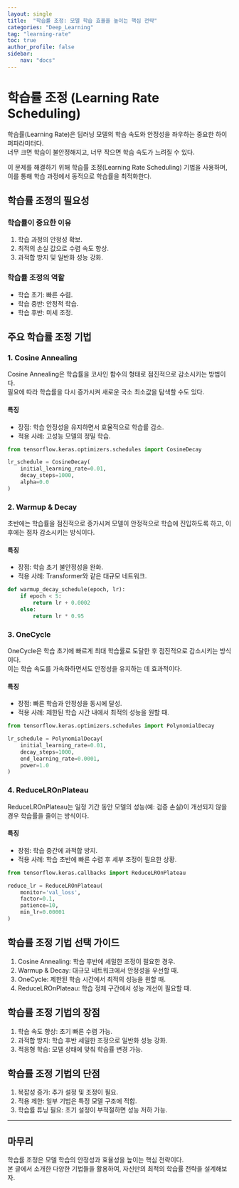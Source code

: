 ```yaml
---
layout: single
title:  "학습률 조정: 모델 학습 효율을 높이는 핵심 전략"
categories: "Deep_Learning"
tag: "learning-rate"
toc: true
author_profile: false
sidebar:
    nav: "docs"
---
```


# 학습률 조정 (Learning Rate Scheduling)  

학습률(Learning Rate)은 딥러닝 모델의 학습 속도와 안정성을 좌우하는 중요한 하이퍼파라미터다.  
너무 크면 학습이 불안정해지고, 너무 작으면 학습 속도가 느려질 수 있다.  

이 문제를 해결하기 위해 학습률 조정(Learning Rate Scheduling) 기법을 사용하며, 이를 통해 학습 과정에서 동적으로 학습률을 최적화한다.  


## 학습률 조정의 필요성  

### 학습률이 중요한 이유  
1. 학습 과정의 안정성 확보.  
2. 최적의 손실 값으로 수렴 속도 향상.  
3. 과적합 방지 및 일반화 성능 강화.  

### 학습률 조정의 역할
- 학습 초기: 빠른 수렴.  
- 학습 중반: 안정적 학습.  
- 학습 후반: 미세 조정.  


## 주요 학습률 조정 기법

### 1. Cosine Annealing

Cosine Annealing은 학습률을 코사인 함수의 형태로 점진적으로 감소시키는 방법이다.  
필요에 따라 학습률을 다시 증가시켜 새로운 국소 최소값을 탐색할 수도 있다.  

#### 특징
- 장점: 학습 안정성을 유지하면서 효율적으로 학습률 감소.  
- 적용 사례: 고성능 모델의 정밀 학습.  

```python
from tensorflow.keras.optimizers.schedules import CosineDecay

lr_schedule = CosineDecay(
    initial_learning_rate=0.01,
    decay_steps=1000,
    alpha=0.0
)
```


### 2. Warmup & Decay  

초반에는 학습률을 점진적으로 증가시켜 모델이 안정적으로 학습에 진입하도록 하고, 이후에는 점차 감소시키는 방식이다.  

#### 특징
- 장점: 학습 초기 불안정성을 완화.  
- 적용 사례: Transformer와 같은 대규모 네트워크.  

```python
def warmup_decay_schedule(epoch, lr):
    if epoch < 5:
        return lr + 0.0002
    else:
        return lr * 0.95
```  


### 3. OneCycle

OneCycle은 학습 초기에 빠르게 최대 학습률로 도달한 후 점진적으로 감소시키는 방식이다.  
이는 학습 속도를 가속화하면서도 안정성을 유지하는 데 효과적이다.  

#### 특징
- 장점: 빠른 학습과 안정성을 동시에 달성.  
- 적용 사례: 제한된 학습 시간 내에서 최적의 성능을 원할 때.  

```python
from tensorflow.keras.optimizers.schedules import PolynomialDecay

lr_schedule = PolynomialDecay(
    initial_learning_rate=0.01,
    decay_steps=1000,
    end_learning_rate=0.0001,
    power=1.0
)
```


### 4. ReduceLROnPlateau

ReduceLROnPlateau는 일정 기간 동안 모델의 성능(예: 검증 손실)이 개선되지 않을 경우 학습률을 줄이는 방식이다.  

#### 특징
- 장점: 학습 중간에 과적합 방지.  
- 적용 사례: 학습 초반에 빠른 수렴 후 세부 조정이 필요한 상황.  

```python
from tensorflow.keras.callbacks import ReduceLROnPlateau

reduce_lr = ReduceLROnPlateau(
    monitor='val_loss',
    factor=0.1,
    patience=10,
    min_lr=0.00001
)
```


## 학습률 조정 기법 선택 가이드

1. Cosine Annealing: 학습 후반에 세밀한 조정이 필요한 경우.  
2. Warmup & Decay: 대규모 네트워크에서 안정성을 우선할 때.  
3. OneCycle: 제한된 학습 시간에서 최적의 성능을 원할 때.  
4. ReduceLROnPlateau: 학습 정체 구간에서 성능 개선이 필요할 때.  


## 학습률 조정 기법의 장점

1. 학습 속도 향상: 초기 빠른 수렴 가능.  
2. 과적합 방지: 학습 후반 세밀한 조정으로 일반화 성능 강화.  
3. 적응형 학습: 모델 상태에 맞춰 학습률 변경 가능.  


## 학습률 조정 기법의 단점

1. 복잡성 증가: 추가 설정 및 조정이 필요.  
2. 적용 제한: 일부 기법은 특정 모델 구조에 적합.  
3. 학습률 튜닝 필요: 초기 설정이 부적절하면 성능 저하 가능.  

---

## 마무리

학습률 조정은 모델 학습의 안정성과 효율성을 높이는 핵심 전략이다.  
본 글에서 소개한 다양한 기법들을 활용하여, 자신만의 최적의 학습률 전략을 설계해보자.  

